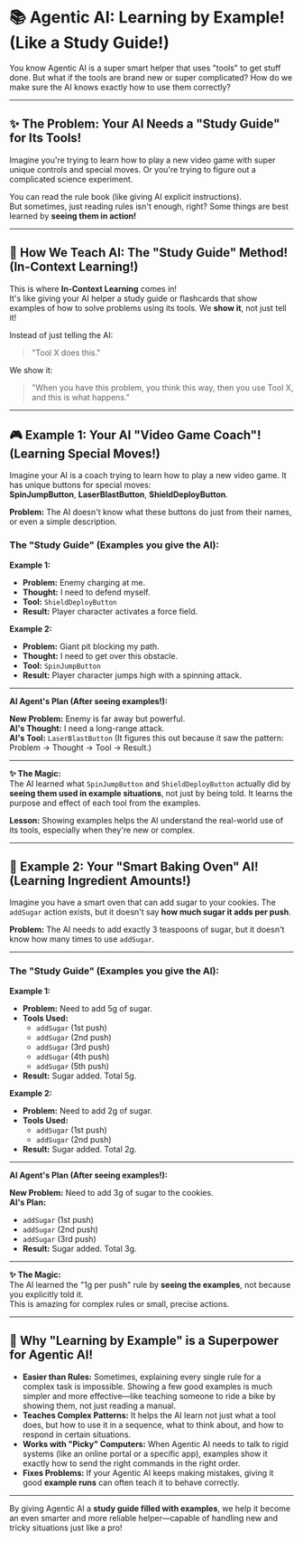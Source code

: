 # 📚 Agentic AI: Learning by Example! (Like a Study Guide!)

You know Agentic AI is a super smart helper that uses "tools" to get stuff done. But what if the tools are brand new or super complicated? How do we make sure the AI knows exactly how to use them correctly?

---

## ✨ The Problem: Your AI Needs a "Study Guide" for Its Tools!

Imagine you're trying to learn how to play a new video game with super unique controls and special moves. Or you're trying to figure out a complicated science experiment.

You can read the rule book (like giving AI explicit instructions).  
But sometimes, just reading rules isn't enough, right? Some things are best learned by **seeing them in action!**

---

## 📝 How We Teach AI: The "Study Guide" Method! (In-Context Learning!)

This is where **In-Context Learning** comes in!  
It's like giving your AI helper a study guide or flashcards that show examples of how to solve problems using its tools. We **show it**, not just tell it!

Instead of just telling the AI:

> "Tool X does this."

We show it:

> "When you have this problem, you think this way, then you use Tool X, and this is what happens."

---

## 🎮 Example 1: Your AI "Video Game Coach"! (Learning Special Moves!)

Imagine your AI is a coach trying to learn how to play a new video game. It has unique buttons for special moves:  
**SpinJumpButton**, **LaserBlastButton**, **ShieldDeployButton**.

**Problem:** The AI doesn't know what these buttons do just from their names, or even a simple description.

### The "Study Guide" (Examples you give the AI):

**Example 1:**
- **Problem:** Enemy charging at me.  
- **Thought:** I need to defend myself.  
- **Tool:** `ShieldDeployButton`  
- **Result:** Player character activates a force field.

**Example 2:**
- **Problem:** Giant pit blocking my path.  
- **Thought:** I need to get over this obstacle.  
- **Tool:** `SpinJumpButton`  
- **Result:** Player character jumps high with a spinning attack.

---

**AI Agent's Plan (After seeing examples!):**

**New Problem:** Enemy is far away but powerful.  
**AI's Thought:** I need a long-range attack.  
**AI's Tool:** `LaserBlastButton` (It figures this out because it saw the pattern: Problem → Thought → Tool → Result.)

---

**✨ The Magic:**  
The AI learned what `SpinJumpButton` and `ShieldDeployButton` actually did by **seeing them used in example situations**, not just by being told. It learns the purpose and effect of each tool from the examples.

**Lesson:** Showing examples helps the AI understand the real-world use of its tools, especially when they're new or complex.

---

## 🍪 Example 2: Your "Smart Baking Oven" AI! (Learning Ingredient Amounts!)

Imagine you have a smart oven that can add sugar to your cookies. The `addSugar` action exists, but it doesn't say **how much sugar it adds per push**.

**Problem:** The AI needs to add exactly 3 teaspoons of sugar, but it doesn't know how many times to use `addSugar`.

---

### The "Study Guide" (Examples you give the AI):

**Example 1:**
- **Problem:** Need to add 5g of sugar.  
- **Tools Used:**
  - `addSugar` (1st push)  
  - `addSugar` (2nd push)  
  - `addSugar` (3rd push)  
  - `addSugar` (4th push)  
  - `addSugar` (5th push)  
- **Result:** Sugar added. Total 5g.

**Example 2:**
- **Problem:** Need to add 2g of sugar.  
- **Tools Used:**
  - `addSugar` (1st push)  
  - `addSugar` (2nd push)  
- **Result:** Sugar added. Total 2g.

---

**AI Agent's Plan (After seeing examples!):**

**New Problem:** Need to add 3g of sugar to the cookies.  
**AI's Plan:**
- `addSugar` (1st push)  
- `addSugar` (2nd push)  
- `addSugar` (3rd push)  
- **Result:** Sugar added. Total 3g.

---

**✨ The Magic:**  
The AI learned the "1g per push" rule by **seeing the examples**, not because you explicitly told it.  
This is amazing for complex rules or small, precise actions.

---

## 🚀 Why "Learning by Example" is a Superpower for Agentic AI!

- **Easier than Rules:** Sometimes, explaining every single rule for a complex task is impossible. Showing a few good examples is much simpler and more effective—like teaching someone to ride a bike by showing them, not just reading a manual.  
- **Teaches Complex Patterns:** It helps the AI learn not just what a tool does, but how to use it in a sequence, what to think about, and how to respond in certain situations.  
- **Works with "Picky" Computers:** When Agentic AI needs to talk to rigid systems (like an online portal or a specific app), examples show it exactly how to send the right commands in the right order.  
- **Fixes Problems:** If your Agentic AI keeps making mistakes, giving it good **example runs** can often teach it to behave correctly.

---

By giving Agentic AI a **study guide filled with examples**, we help it become an even smarter and more reliable helper—capable of handling new and tricky situations just like a pro!
